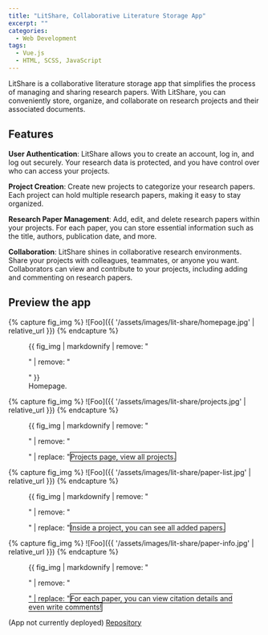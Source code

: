 ```yaml
---
title: "LitShare, Collaborative Literature Storage App"
excerpt: ""
categories:
  - Web Development
tags:
  - Vue.js
  - HTML, SCSS, JavaScript
---
```


LitShare is a collaborative literature storage app that simplifies the process of managing and sharing research papers. With LitShare, you can conveniently store, organize, and collaborate on research projects and their associated documents.

## Features

**User Authentication**: LitShare allows you to create an account, log in, and log out securely. Your research data is protected, and you have control over who can access your projects.

**Project Creation**: Create new projects to categorize your research papers. Each project can hold multiple research papers, making it easy to stay organized.

**Research Paper Management**: Add, edit, and delete research papers within your projects. For each paper, you can store essential information such as the title, authors, publication date, and more.

**Collaboration**: LitShare shines in collaborative research environments. Share your projects with colleagues, teammates, or anyone you want. Collaborators can view and contribute to your projects, including adding and commenting on research papers.

## Preview the app

{% capture fig_img %}
![Foo]({{ '/assets/images/lit-share/homepage.jpg' | relative_url }})
{% endcapture %}

<figure>
  {{ fig_img | markdownify | remove: "<p>" | remove: "</p>" }}
  <figcaption>Homepage.</figcaption>
</figure>

{% capture fig_img %}
![Foo]({{ '/assets/images/lit-share/projects.jpg' | relative_url }})
{% endcapture %}

<figure>
  {{ fig_img | markdownify | remove: "<p>" | remove: "</p>" | replace: "<img", '<img style="border: 1px solid black;"'}}
  <figcaption>Projects page, view all projects.</figcaption>
</figure>

{% capture fig_img %}
![Foo]({{ '/assets/images/lit-share/paper-list.jpg' | relative_url }})
{% endcapture %}

<figure>
  {{ fig_img | markdownify | remove: "<p>" | remove: "</p>" | replace: "<img", '<img style="border: 1px solid black;"'}}
  <figcaption>Inside a project, you can see all added papers.</figcaption>
</figure>

{% capture fig_img %}
![Foo]({{ '/assets/images/lit-share/paper-info.jpg' | relative_url }})
{% endcapture %}

<figure>
  {{ fig_img | markdownify | remove: "<p>" | remove: "</p>" | replace: "<img", '<img style="border: 1px solid black;"'}}
  <figcaption>For each paper, you can view citation details and even write comments!</figcaption>
</figure>

(App not currently deployed) [Repository](https://github.com/martina-torce/lit-share/tree/main)
